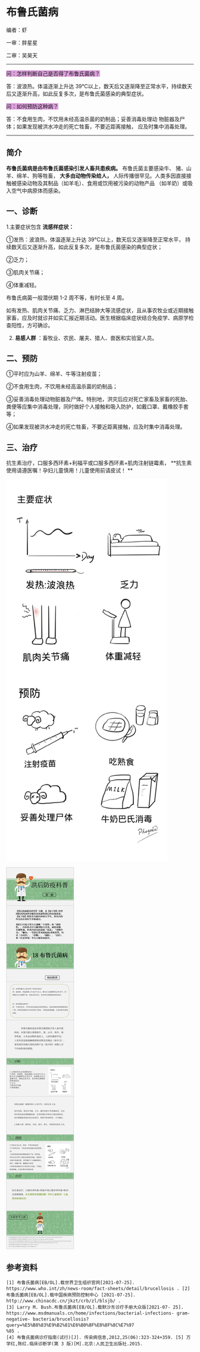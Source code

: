 # 布鲁氏菌病

编者：虾

一审：胖星星

二审：吴昊天

---

<font style="background: Plum">问：怎样判断自己是否得了布鲁氏菌病？</font>

答：波浪热。体温逐渐上升达 39℃以上，数天后又逐渐降至正常水平，持续数天后又逐渐升高，如此反复多次，是布鲁氏菌感染的典型症状。

<font style="background: Plum">问：如何预防这种病？</font>

答：不食用生肉，不饮用未经高温杀菌的奶制品；妥善消毒处理动 物脏器及尸体；如果发现被洪水冲走的死亡牲畜，不要近距离接触， 应及时集中消毒处理。

---

## 简介

 **布鲁氏菌病是由布鲁氏菌感染引发人畜共患疾病。** 布鲁氏菌主要感染牛、  猪、山羊、绵羊、狗等牲畜， **大多由动物传染给人，** 人际传播很罕见。人类多因直接接触被感染动物及其制品（如羊毛）、食用或饮用被污染的动物产品
（如羊奶）或吸入空气中病原体而感染。

## 一、诊断

1.主要症状包含 **流感样症状：** 

①发热：波浪热，体温逐渐上升达 39℃以上，数天后又逐渐降至正常水平， 持续数天后又逐渐升高，如此反复多次，是布鲁氏菌感染的典型症状；

②乏力；

③肌肉关节痛；

④体重减轻。

布鲁氏病菌一般潜伏期 1-2 周不等，有时长至 4 周。 

如有发热、肌肉关节痛、乏力、淋巴结肿大等流感症状，且从事农牧业或近期接触家畜，应及时就诊并如实汇报近期活动。医生根据临床症状结合免疫学、病原学检查阳性，方可确诊。

2. **易感人群** ：畜牧业、农民、屠夫、猎人、兽医和实验室人员。

## 二、预防

①平时应为山羊、绵羊、牛等注射疫苗；

②不食用生肉，不饮用未经高温杀菌的奶制品；

③妥善消毒处理动物脏器及尸体。特别地，洪灾后应对死亡家畜及家畜的死胎、粪便等应集中消毒处理，同时做好个人接触和吸入防护，如戴口罩、戴橡胶手套等；

④如果发现被洪水冲走的死亡牲畜，不要近距离接触，应及时集中消毒处理。

## 三、治疗

抗生素治疗，口服多西环素+利福平或口服多西环素+肌肉注射链霉素， **抗生素使用请遵医嘱！孕妇儿童慎用！儿童使用前请皮试！ ** 

![](..\pics\18-01.png)

![](..\pics\18.jpg)

## 参考资料

 ```
[1] 布鲁氏菌病[EB/OL].载世界卫生组织官网[2021-07-25]. https://www.who.int/zh/news-room/fact-sheets/detail/brucellosis . [2] 布鲁氏菌病[EB/OL].载中国疾病预防控制中心 [2021-07-25]. http://www.chinacdc.cn/jkzt/crb/zl/blsjb/ . 
[3] Larry M. Bush.布鲁氏菌病[EB/OL].载默沙东诊疗手册大众版[2021-07- 25]. https://www.msdmanuals.cn/home/infections/bacterial-infections- gram-negative- bacteria/brucellosis?query=%E5%B8%83%E9%B2%81%E6%B0%8F%E8%8F%8C%E7%97
%85 . 
[4] 布鲁氏菌病诊疗指南(试行)[J]. 传染病信息,2012,25(06):323-324+359. [5] 万学红,陈红.临床诊断学(第 3 版)[M].北京:人民卫生出版社.2015. 
 ```